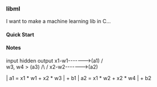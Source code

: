### libml
I want to make a machine learning lib in C...

#### Quick Start

#### Notes
input		hidden		output
x1-w1------->(a1)
     \/  \
	 w3, w4    			> (a3)
     /\  /
x2-w2------->(a2)

| a1 = x1 * w1 + x2 * w3 | + b1
| a2 = x1 * w2 + x2 * w4 | + b2
